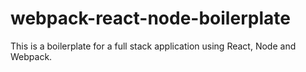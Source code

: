 # webpack-react-node-boilerplate
This is a boilerplate for a full stack application using React, Node and Webpack.
